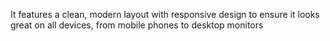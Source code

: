 It features a clean, modern layout with responsive design to ensure it looks great on all devices, from mobile phones to desktop monitors
